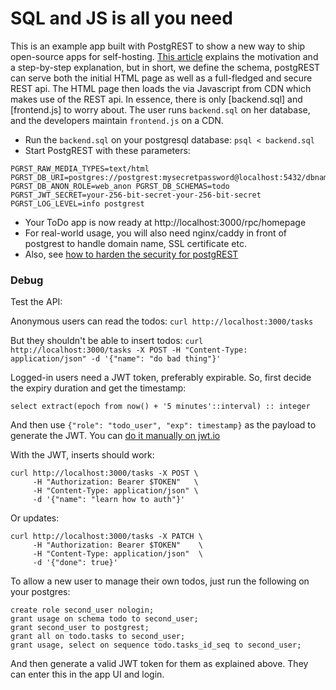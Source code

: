 # SQL and JS is all you need

This is an example app built with PostgREST to show a new way to ship open-source apps for self-hosting. [This article]() explains the motivation and a step-by-step explanation, but in short, we define the schema, postgREST can serve both the initial HTML page as well as a full-fledged and secure REST api. The HTML page then loads the via Javascript from CDN which makes use of the REST api. In essence, there is only [backend.sql] and [frontend.js] to worry about. The user runs `backend.sql` on her database, and the developers maintain `frontend.js` on a CDN.

- Run the `backend.sql` on your postgresql database: `psql < backend.sql`
- Start PostgREST with these parameters:

```
PGRST_RAW_MEDIA_TYPES=text/html PGRST_DB_URI=postgres://postgrest:mysecretpassword@localhost:5432/dbname PGRST_DB_ANON_ROLE=web_anon PGRST_DB_SCHEMAS=todo PGRST_JWT_SECRET=your-256-bit-secret-your-256-bit-secret PGRST_LOG_LEVEL=info postgrest

```

- Your ToDo app is now ready at http://localhost:3000/rpc/homepage
- For real-world usage, you will also need nginx/caddy in front of postgrest to handle domain name, SSL certificate etc.
- Also, see [how to harden the security for postgREST](https://postgrest.org/en/stable/admin.html)


### Debug

Test the API:

Anonymous users can read the todos:
`curl http://localhost:3000/tasks`

But they shouldn't be able to insert todos:
`curl http://localhost:3000/tasks -X POST -H "Content-Type: application/json" -d '{"name": "do bad thing"}'`

Logged-in users need a JWT token, preferably expirable. So, first decide the expiry duration and get the timestamp:

`select extract(epoch from now() + '5 minutes'::interval) :: integer`

And then use `{"role": "todo_user", "exp": timestamp}` as the payload to generate the JWT. You can [do it manually on jwt.io](https://jwt.io/)

With the JWT, inserts should work:

```
curl http://localhost:3000/tasks -X POST \
     -H "Authorization: Bearer $TOKEN"   \
     -H "Content-Type: application/json" \
     -d '{"name": "learn how to auth"}'
```

Or updates:
```
curl http://localhost:3000/tasks -X PATCH \
     -H "Authorization: Bearer $TOKEN"    \
     -H "Content-Type: application/json"  \
     -d '{"done": true}'
```

To allow a new user to manage their own todos, just run the following on your postgres:

```
create role second_user nologin;
grant usage on schema todo to second_user;
grant second_user to postgrest;
grant all on todo.tasks to second_user;
grant usage, select on sequence todo.tasks_id_seq to second_user;
```

And then generate a valid JWT token for them as explained above. They can enter this in the app UI and login.